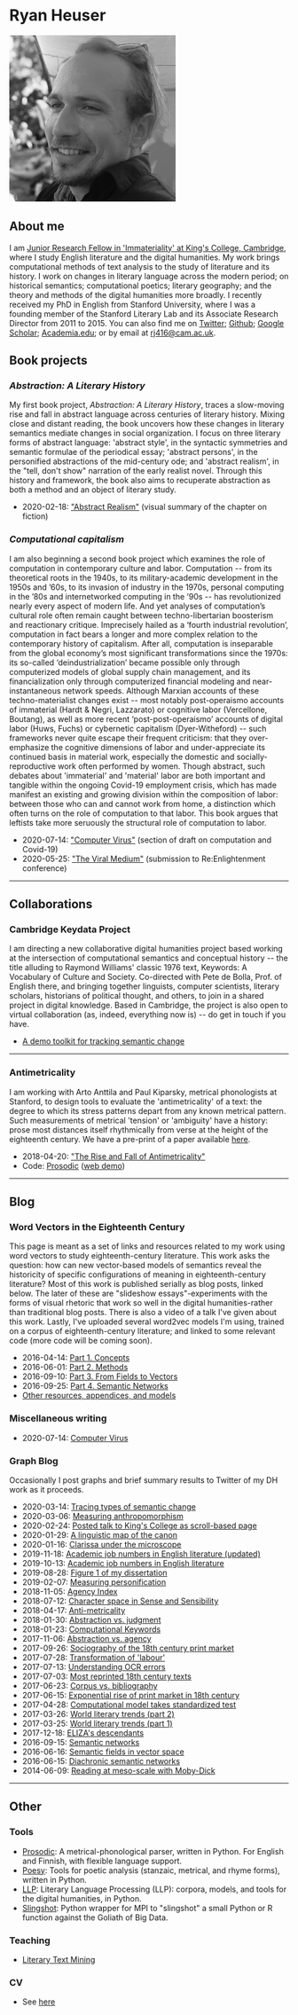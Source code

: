# Ryan Heuser

![Picture of the author](assets/website-profile.png)

## About me
I am [Junior Research Fellow in 'Immateriality' at King's College, Cambridge](https://www.kings.cam.ac.uk/research/fellows/ryan-heuser), where I study English literature and the digital humanities. My work brings computational methods of text analysis to the study of literature and its history. I work on changes in literary language across the modern period; on historical semantics; computational poetics; literary geography; and the theory and methods of the digital humanities more broadly. I recently received my PhD in English from Stanford University, where I was a founding member of the Stanford Literary Lab and its Associate Research Director from 2011 to 2015. You can also find me on [Twitter](http://twitter.com/quadrismegistus); [Github](http://github.com/quadrismegistus); [Google Scholar](https://scholar.google.com/citations?user=EEy82P4AAAAJ); [Academia.edu](https://cambridge.academia.edu/RyanHeuser); or by email at [rj416@cam.ac.uk](mailto:rj416@cam.ac.uk).

## Book projects

### *Abstraction: A Literary History*

My first book project, *Abstraction: A Literary History*, traces a slow-moving rise and fall in abstract language across centuries of literary history. Mixing close and distant reading, the book uncovers how these changes in literary semantics mediate changes in social organization. I focus on three literary forms of abstract language: 'abstract style', in the syntactic symmetries and semantic formulae of the periodical essay; 'abstract persons', in the personified abstractions of the mid-century ode; and 'abstract realism', in the "tell, don't show" narration of the early realist novel. Through this history and framework, the book also aims to recuperate abstraction as both a method and an object of literary study.

*   2020-02-18: ["Abstract Realism"](talks/kingscollege2020) (visual summary of the chapter on fiction)


### *Computational capitalism*

I am also beginning a second book project which examines the role of computation in contemporary culture and labor. Computation -- from its theoretical roots in the 1940s, to its military-academic development in the 1950s and ’60s, to its invasion of industry in the 1970s, personal computing in the ’80s and internetworked computing in the ’90s -- has revolutionized nearly every aspect of modern life. And yet analyses of computation’s cultural role often remain caught between techno-libertarian boosterism and reactionary critique. Imprecisely hailed as a ‘fourth industrial revolution’, computation in fact bears a longer and more complex relation to the contemporary history of capitalism. After all, computation is inseparable from the global economy’s most significant transformations since the 1970s: its so-called ‘deindustrialization’ became possible only through computerized models of global supply chain management, and its financialization only through computerized financial modeling and near-instantaneous network speeds. Although Marxian accounts of these techno-materialist changes exist -- most notably post-operaismo accounts of immaterial (Hardt & Negri, Lazzarato) or cognitive labor (Vercellone, Boutang), as well as more recent ‘post-post-operaismo’ accounts of digital labor (Huws, Fuchs) or cybernetic capitalism (Dyer-Witheford) -- such frameworks never quite escape their frequent criticism: that they over-emphasize the cognitive dimensions of labor and under-appreciate its continued basis in material work, especially the domestic and socially-reproductive work often performed by women. Though abstract, such debates about 'immaterial' and 'material' labor are both important and tangible within the ongoing Covid-19 employment crisis, which has made manifest an existing and growing division within the composition of labor: between those who can and cannot work from home, a distinction which often turns on the role of computation to that labor. This book argues that leftists take more seruously the structural role of computation to labor.

* 2020-07-14: ["Computer Virus"](/blog/computer-virus) (section of draft on computation and Covid-19)
* 2020-05-25: ["The Viral Medium"](https://reenlightening.org/rex8/?p=1056) (submission to Re:Enlightenment conference)



- - -


## Collaborations


### Cambridge Keydata Project
I am directing a new collaborative digital humanities project based working at the intersection of computational semantics and conceptual history -- the title alluding to Raymond Williams' classic 1976 text, Keywords: A Vocabulary of Culture and Society. Co-directed with Pete de Bolla, Prof. of English there, and bringing together linguists, computer scientists, literary scholars, historians of political thought, and others, to join in a shared project in digital knowledge. Based in Cambridge, the project is also open to virtual collaboration (as, indeed, everything now is) -- do get in touch if you have.

* [A demo toolkit for tracking semantic change](http://cambridgekeydata.org/)


- - -

### Antimetricality
I am working with Arto Anttila and Paul Kiparsky, metrical phonologists at Stanford, to design tools to evaluate the 'antimetricality' of a text: the degree to which its stress patterns depart from any known metrical pattern. Such measurements of metrical 'tension' or 'ambiguity' have a history: prose most distances itself rhythmically from verse at the height of the eighteenth century. We have a pre-print of a paper available [here](https://web.stanford.edu/~kiparsky/Papers/Antimetricality-Draft-2018-04-20.pdf). 

* 2018-04-20: ["The Rise and Fall of Antimetricality"](https://web.stanford.edu/~kiparsky/Papers/Antimetricality-Draft-2018-04-20.pdf)
* Code: [Prosodic](http://github.com/quadrismegistus/prosodic) ([web demo](http://prosodic.stanford.edu))


- - -


## Blog

### Word Vectors in the Eighteenth Century
This page is meant as a set of links and resources related to my work using word vectors to study eighteenth-century literature. This work asks the question: how can new vector-based models of semantics reveal the historicity of specific configurations of meaning in eighteenth-century literature? Most of this work is published serially as blog posts, linked below. The later of these are "slideshow essays"-experiments with the forms of visual rhetoric that work so well in the digital humanities-rather than traditional blog posts. There is also a video of a talk I've given about this work. Lastly, I've uploaded several word2vec models I'm using, trained on a corpus of eighteenth-century literature; and linked to some relevant code (more code will be coming soon).

* 2016-04-14: [Part 1. Concepts](/word-vectors-1)
* 2016-06-01: [Part 2. Methods](/word-vectors-2)
* 2016-09-10: [Part 3. From Fields to Vectors](/word-vectors-3)
* 2016-09-25: [Part 4. Semantic Networks](/word-vectors-4) 
* [Other resources, appendices, and models](/word-vectors)


### Miscellaneous writing

* 2020-07-14: [Computer Virus](/blog/computer-virus)


### Graph Blog
Occasionally I post graphs and brief summary results to Twitter of my DH work as it proceeds.
​    
* 2020-03-14: [Tracing types of semantic change](https://twitter.com/quadrismegistus/status/1238796150272122880)
* 2020-03-06: [Measuring anthropomorphism](https://twitter.com/quadrismegistus/status/1235614699145826304)
* 2020-02-24: [Posted talk to King's College as scroll-based page](https://twitter.com/quadrismegistus/status/1231914513164832768)
* 2020-01-29: [A linguistic map of the canon](https://twitter.com/quadrismegistus/status/1222560503144296450)
* 2020-01-16: [Clarissa under the microscope](https://twitter.com/quadrismegistus/status/1217809468316168194)
* 2019-11-18: [Academic job numbers in English literature (updated)](https://twitter.com/quadrismegistus/status/1217809468316168194)
* 2019-10-13: [Academic job numbers in English literature](https://twitter.com/quadrismegistus/status/1183433276658274304)
* 2019-08-28: [Figure 1 of my dissertation](https://twitter.com/quadrismegistus/status/1166515794055815168)
* 2019-02-07: [Measuring personification](https://twitter.com/quadrismegistus/status/1093630109863403521)
* 2018-11-05: [Agency Index](https://twitter.com/quadrismegistus/status/1059305496211931136)
* 2018-07-12: [Character space in Sense and Sensibility](https://twitter.com/quadrismegistus/status/1017526110051942400)
* 2018-04-17: [Anti-metricality](https://twitter.com/quadrismegistus/status/986025832660389890)
* 2018-01-30: [Abstraction vs. judgment](https://twitter.com/quadrismegistus/status/958237374680522752)
* 2018-01-23: [Computational Keywords](https://twitter.com/quadrismegistus/status/955857511176744960)
* 2017-11-06: [Abstraction vs. agency](https://twitter.com/quadrismegistus/status/927620289604632577)
* 2017-09-26: [Sociography of the 18th century print market](https://twitter.com/quadrismegistus/status/912747794347077632)
* 2017-07-28: [Transformation of 'labour'](https://twitter.com/quadrismegistus/status/890791583066447872)
* 2017-07-13: [Understanding OCR errors](https://twitter.com/quadrismegistus/status/885326014607314945)
* 2017-07-03: [Most reprinted 18th century texts](https://twitter.com/quadrismegistus/status/881961427933683712)
* 2017-06-23: [Corpus vs. bibliography](https://twitter.com/quadrismegistus/status/878326876283879425)
* 2017-06-15: [Exponential rise of print market in 18th century](https://twitter.com/quadrismegistus/status/875431247664693248)
* 2017-04-28: [Computational model takes standardized test](https://twitter.com/quadrismegistus/status/857763794965200897)
* 2017-03-26: [World literary trends (part 2)](https://twitter.com/quadrismegistus/status/846105045238112256)  
* 2017-03-25: [World literary trends (part 1)](https://twitter.com/quadrismegistus/status/845490026523734016)
* 2017-12-18: [ELIZA's descendants](https://twitter.com/quadrismegistus/status/810297451500421121)
* 2016-09-15: [Semantic networks](https://twitter.com/quadrismegistus/status/776474009533763584)
* 2016-06-16: [Semantic fields in vector space](https://twitter.com/quadrismegistus/status/743267734188785664)
* 2016-06-15: [Diachronic semantic networks](https://twitter.com/quadrismegistus/status/743267734188785664)
* 2014-06-09: [Reading at meso-scale with Moby-Dick](https://twitter.com/quadrismegistus/status/476080285113532417)

- - -


## Other

### Tools
* [Prosodic](https://github.com/quadrismegistus/prosodic): A metrical-phonological parser, written in Python. For English and Finnish, with flexible language support.
* [Poesy](https://github.com/quadrismegistus/poesy): Tools for poetic analysis (stanzaic, metrical, and rhyme forms), written in Python.
* [LLP](https://github.com/quadrismegistus/llp): Literary Language Processing (LLP): corpora, models, and tools for the digital humanities, in Python.
* [Slingshot](https://github.com/quadrismegistus/slingshot): Python wrapper for MPI to "slingshot" a small Python or R function against the Goliath of Big Data.



### Teaching


* [Literary Text Mining](http://github.com/quadrismegistus/literarytextmining)



### CV

* See [here](cv)